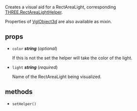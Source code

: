 Creates a visual aid for a RectAreaLight, corresponding [THREE.RectAreaLightHelper](https://threejs.org/docs/#api/en/helpers/RectAreaLightHelper).

Properties of [VglObject3d](vgl-object3d) are also available as mixin. 

## props 

- `color` ***string*** (*optional*) 

  If this is not the set the helper will take the color of the light. 

- `light` ***string*** (*required*) 

  Name of the RectAreaLight being visualized. 

## methods 

- `setHelper()` 

